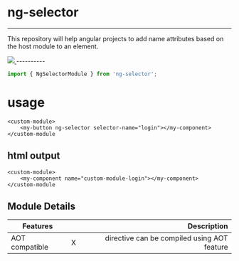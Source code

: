 # ng-selector
----------

This repository will help angular projects to add name attributes based on the host module to an element.

<a href="http://52.28.171.132:8111/viewType.html?buildTypeId=NgSelector_Build&guest=1">
<img src="http://52.28.171.132:8111/app/rest/builds/buildType(id:NgSelector_Build)/statusIcon"/>
</a>
----------


```javascript
import { NgSelectorModule } from 'ng-selector';
```

# usage

```
<custom-module>
	<my-button ng-selector selector-name="login"></my-component>
</custom-module
```

## html output

```
<custom-module>
	<my-component name="custom-module-login"></my-component>
</custom-module
```


## Module Details

| Features        |            | Description  |
| ------------- |:-------------:| -----:|
| AOT compatible     | X | directive can be compiled using AOT feature |
